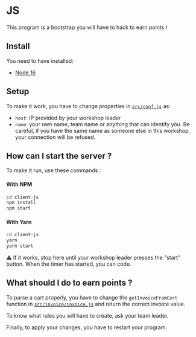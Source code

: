 # JS

This program is a bootstrap you will have to hack to earn points !

## Install

You need to have installed:

- [Node 16](https://nodejs.org/en/download/)

## Setup

To make it work, you have to change properties in [`src/conf.js`](./src/conf.js) as:

- `host`: IP provided by your workshop leader
- `name`: your own name, team name or anything that can identify you. Be careful, if you have the same name as someone else in this workshop, your connection will be refused.

## How can I start the server ?

To make it run, use these commands :

#### With NPM

```sh
cd client-js
npm install
npm start
```

#### With Yarn

```sh
cd client-js
yarn
yarn start
```

:warning: If it works, stop here until your workshop leader presses the "start" button. When the timer has started, you can code.

## What should I do to earn points ?

To parse a cart properly, you have to change the `getInvoiceFromCart` function in [`src/invoice/invoice.js`](./src/invoice/invoice.js) and return the correct invoice value.

To know what rules you will have to create, ask your team leader.

Finally, to apply your changes, you have to restart your program.
